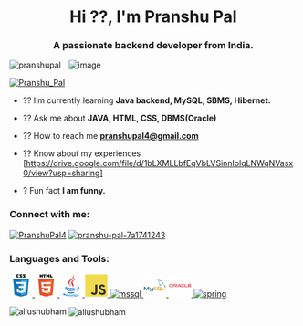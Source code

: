 <h1 align="center">Hi ??, I'm Pranshu Pal</h1>
<h3 align="center">A passionate backend developer from India.</h3>
<img align = "right" alt ="image"width ="400" src ="https://simplepassivecashflow.com/wp-content/uploads/2017/11/Work-Fun.gif">

<p align="left"> <img src="https://komarev.com/ghpvc/?username=allushubham&label=Profile%20views&color=0e75b6&style=flat" alt="pranshupal" /> </p>

<p align="left"> <a href="https://twitter.com/PranshuPal4" target="blank"><img src="https://img.shields.io/twitter/follow/pranshu_pal?logo=twitter&style=for-the-badge" alt="Pranshu_Pal" /></a> </p>

- ?? I’m currently learning **Java backend, MySQL, SBMS, Hibernet.**

- ?? Ask me about **JAVA, HTML, CSS, DBMS(Oracle)**

- ?? How to reach me **pranshupal4@gmail.com**

- ?? Know about my experiences [https://drive.google.com/file/d/1bLXMLLbfEqVbLVSinnIolqLNWqNVasx0/view?usp=sharing]

- ? Fun fact **I am funny.**

<h3 align="left">Connect with me:</h3>
<p align="left">
<a href="https://twitter.com/PranshuPal4" target="blank"><img align="center" src="https://raw.githubusercontent.com/rahuldkjain/github-profile-readme-generator/master/src/images/icons/Social/twitter.svg" alt="PranshuPal4" height="30" width="40" /></a>
<a href="https://www.linkedin.com/in/pranshu-pal-a35443150/" target="blank"><img align="center" src="https://raw.githubusercontent.com/rahuldkjain/github-profile-readme-generator/master/src/images/icons/Social/linked-in-alt.svg" alt="pranshu-pal-7a1741243" height="30" width="40" /></a>
</p>

<h3 align="left">Languages and Tools:</h3>
<p align="left"> <a href="https://www.w3schools.com/css/" target="_blank" rel="noreferrer"> <img src="https://raw.githubusercontent.com/devicons/devicon/master/icons/css3/css3-original-wordmark.svg" alt="css3" width="40" height="40"/> </a> <a href="https://www.w3.org/html/" target="_blank" rel="noreferrer"> <img src="https://raw.githubusercontent.com/devicons/devicon/master/icons/html5/html5-original-wordmark.svg" alt="html5" width="40" height="40"/> </a> <a href="https://www.java.com" target="_blank" rel="noreferrer"> <img src="https://raw.githubusercontent.com/devicons/devicon/master/icons/java/java-original.svg" alt="java" width="40" height="40"/> </a> <a href="https://developer.mozilla.org/en-US/docs/Web/JavaScript" target="_blank" rel="noreferrer"> <img src="https://raw.githubusercontent.com/devicons/devicon/master/icons/javascript/javascript-original.svg" alt="javascript" width="40" height="40"/> </a> <a href="https://www.microsoft.com/en-us/sql-server" target="_blank" rel="noreferrer"> <img src="https://www.svgrepo.com/show/303229/microsoft-sql-server-logo.svg" alt="mssql" width="40" height="40"/> </a> <a href="https://www.mysql.com/" target="_blank" rel="noreferrer"> <img src="https://raw.githubusercontent.com/devicons/devicon/master/icons/mysql/mysql-original-wordmark.svg" alt="mysql" width="40" height="40"/> </a> <a href="https://www.oracle.com/" target="_blank" rel="noreferrer"> <img src="https://raw.githubusercontent.com/devicons/devicon/master/icons/oracle/oracle-original.svg" alt="oracle" width="40" height="40"/> </a> <a href="https://spring.io/" target="_blank" rel="noreferrer"> <img src="https://www.vectorlogo.zone/logos/springio/springio-icon.svg" alt="spring" width="40" height="40"/> </a> </p>

<p><img align="left" src="https://github-readme-stats.vercel.app/api/top-langs?username=allushubham&show_icons=true&locale=en&layout=compact" alt="allushubham" /></p>

<p>&nbsp;<img align="center" src="https://github-readme-stats.vercel.app/api?username=allushubham&show_icons=true&locale=en" alt="allushubham" /></p>

